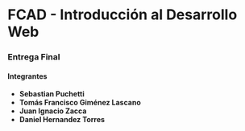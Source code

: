 # FCAD - Introducción al Desarrollo Web
### Entrega Final 

#### Integrantes
- **Sebastian Puchetti**
- **Tomás Francisco Giménez Lascano**  
- **Juan Ignacio Zacca**
- **Daniel Hernandez Torres**

